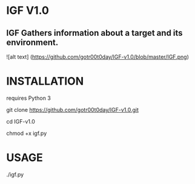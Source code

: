 # IGF V1.0

## IGF Gathers information about a target and its environment.

![alt text] (https://github.com/gotr00t0day/IGF-v1.0/blob/master/IGF.png)

# INSTALLATION

requires Python 3

git clone https://github.com/gotr00t0day/IGF-v1.0.git

cd IGF-v1.0

chmod +x igf.py


# USAGE

./igf.py

